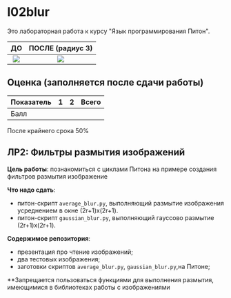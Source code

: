 # l02blur
Это лабораторная работа к курсу "Язык программирования Питон".

ДО                         |  ПОСЛЕ (радиус 3)
:-------------------------:|:-------------------------:
![](darwin.png)            |  ![](darwin.pnggaussblurred-goorain.png)

## Оценка (заполняется после сдачи работы)
| Показатель  | 1 |2 |Всего|
| ------------|---|--|-----|
| Балл         |  |  |     |
После крайнего срока 50%

## ЛР2: Фильтры размытия изображений

**Цель работы**: познакомиться с циклами Питона на примере создания фильтров размытия изображение

**Что надо сдать**: 
* питон-скрипт `average_blur.py`, выполняющий размытие изображения усреднением в окне (2r+1)x(2r+1).
* питон-скрипт `gaussian_blur.py`, выполняющий гауссово размытие (2r+1)x(2r+1).

**Содержимое репозитория**: 
* презентация про чтение изображений;
* два тестовых изображения;
* заготовки скриптов `average_blur.py`, `gaussian_blur.py`,на Питоне;
                           
**Запрещается пользоваться функциями для выполнения размытия, имеющимися в библиотеках работы с изображениями
